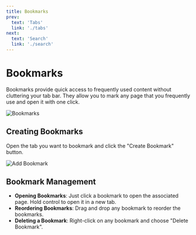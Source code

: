 ```yaml
---
title: Bookmarks
prev: 
  text: 'Tabs'
  link: './tabs'
next: 
  text: 'Search'
  link: './search'
---
```


# Bookmarks

Bookmarks provide quick access to frequently used content without cluttering your tab bar. They allow you to mark any page that you frequently use and open it with one click.

![Bookmarks](/assets/images/bookmarks.webp)

## Creating Bookmarks
Open the tab you want to bookmark and click the "Create Bookmark" button.

![Add Bookmark](/assets/images/add-bookmark.webp)

## Bookmark Management

   * **Opening Bookmarks**: Just click a bookmark to open the associated page.  Hold control to open it in a new tab.
   * **Reordering Bookmarks**: Drag and drop any bookmark to reorder the bookmarks.
   * **Deleting a Bookmark**: Right-click on any bookmark and choose "Delete Bookmark".
